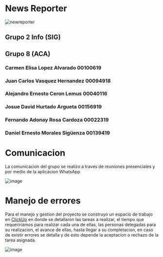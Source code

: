 # News Reporter
![newreporter](https://github.com/carmen887/NewsReporter/assets/54786234/eb58e671-495b-4578-91ca-08a4c2c03f78)


## Grupo 2 Info (SIG) 
## Grupo 8 (ACA)
### Carmen Elisa Lopez Alvarado 00100619
### Juan Carlos Vasquez Hernandez 00094918
### Alejandro Ernesto Ceron Lemus	00040116
### Josue David Hurtado Argueta	00156919
### Fernando Adonay Rosa Cardoza	00022319
### Daniel Ernesto Morales Sigüenza	00139419

# Comunicacion 

La comunicacion del grupo se realizo a traves de reuniones presenciales y por medio de la aplicacion WhatsApp

![image](https://github.com/carmen887/NewsReporter/assets/54786234/a0780169-35a7-48e0-be6b-790db5594fcc)


# Manejo de errores 

Para el manejo y gestion del proyecto se construyo un espacio de trabajo en [ClickUp](https://app.clickup.com/42104774/v/s/90090393631) en donde se detallaron las tareas a realizar, el tiempo que requeririamos para realizar cada una de ellas, las personas delegadas para su realizacion, el avance de ellas, hasta llegar a su completacion, en caso de existir errores se detalla y de esto depende la aceptacion o rechazo de la tarea asignada.

![image](https://github.com/carmen887/NewsReporter/assets/54786234/faedbf7b-6de2-41df-a171-cb19877c85c6)

